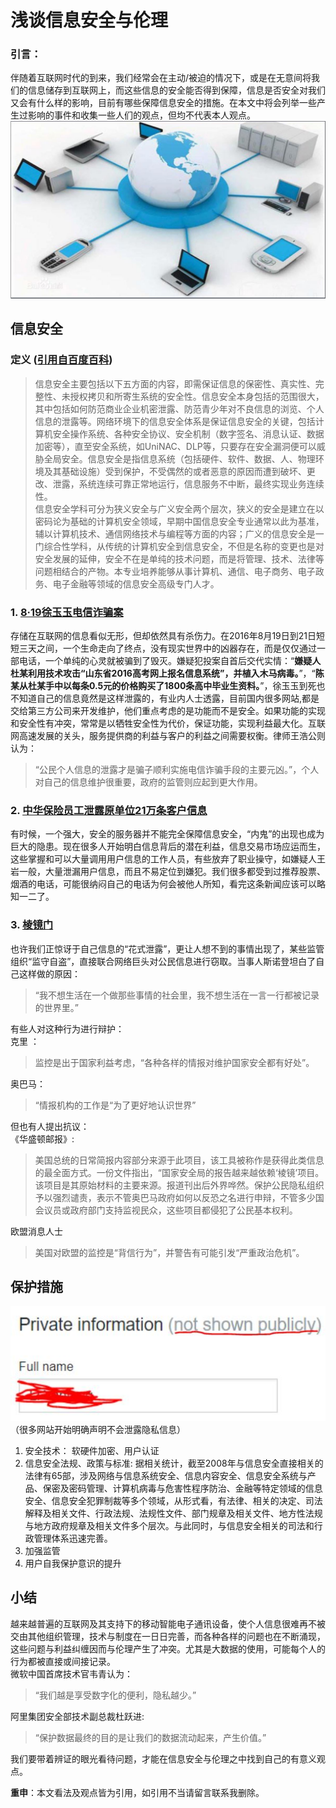# 浅谈信息安全与伦理  
### 引言：  
伴随着互联网时代的到来，我们经常会在主动/被迫的情况下，或是在无意间将我们的信息储存到互联网上，而这些信息的安全能否得到保障，信息是否安全对我们又会有什么样的影响，目前有哪些保障信息安全的措施。在本文中将会列举一些产生过影响的事件和收集一些人们的观点，但均不代表本人观点。  
![](/images/ie.jpg)  
## 信息安全  
### 定义 ([引用自百度百科](https://baike.baidu.com/item/%E4%BF%A1%E6%81%AF%E5%AE%89%E5%85%A8/339810?fr=aladdin#12_2))  
>信息安全主要包括以下五方面的内容，即需保证信息的保密性、真实性、完整性、未授权拷贝和所寄生系统的安全性。信息安全本身包括的范围很大，其中包括如何防范商业企业机密泄露、防范青少年对不良信息的浏览、个人信息的泄露等。网络环境下的信息安全体系是保证信息安全的关键，包括计算机安全操作系统、各种安全协议、安全机制（数字签名、消息认证、数据加密等），直至安全系统，如UniNAC、DLP等，只要存在安全漏洞便可以威胁全局安全。信息安全是指信息系统（包括硬件、软件、数据、人、物理环境及其基础设施）受到保护，不受偶然的或者恶意的原因而遭到破坏、更改、泄露，系统连续可靠正常地运行，信息服务不中断，最终实现业务连续性。  
信息安全学科可分为狭义安全与广义安全两个层次，狭义的安全是建立在以密码论为基础的计算机安全领域，早期中国信息安全专业通常以此为基准，辅以计算机技术、通信网络技术与编程等方面的内容；广义的信息安全是一门综合性学科，从传统的计算机安全到信息安全，不但是名称的变更也是对安全发展的延伸，安全不在是单纯的技术问题，而是将管理、技术、法律等问题相结合的产物。本专业培养能够从事计算机、通信、电子商务、电子政务、电子金融等领域的信息安全高级专门人才。

### 1. [8·19徐玉玉电信诈骗案](https://baike.baidu.com/item/8%C2%B719%E5%BE%90%E7%8E%89%E7%8E%89%E7%94%B5%E4%BF%A1%E8%AF%88%E9%AA%97%E6%A1%88/20091304)  
存储在互联网的信息看似无形，但却依然具有杀伤力。在2016年8月19日到21日短短三天之间，一个生命走向了终点，没有现实世界中的凶器存在，而是仅仅通过一部电话，一个单纯的心灵就被骗到了毁灭。嫌疑犯投案自首后交代实情：“**嫌疑人杜某利用技术攻击“山东省2016高考网上报名信息系统”，并植入木马病毒。**”，“**陈某从杜某手中以每条0.5元的价格购买了1800条高中毕业生资料。**”，徐玉玉到死也不知道自己的信息竟然是这样泄露的，有业内人士透露，目前国内很多网站,都是交给第三方公司来开发维护，他们重点考虑的是功能而不是安全。如果功能的实现和安全性有冲突，常常是以牺牲安全性为代价，保证功能，实现利益最大化。互联网高速发展的关头，服务提供商的利益与客户的利益之间需要权衡。律师王浩公则认为：  
>“公民个人信息的泄露才是骗子顺利实施电信诈骗手段的主要元凶。”，个人对自己的信息维护很重要，政府的监管则应起到更大作用。  

### 2. [中华保险员工泄露原单位21万条客户信息](https://baijiahao.baidu.com/s?id=1599328169452416502&wfr=spider&for=pc)   
有时候，一个强大，安全的服务器并不能完全保障信息安全，“内鬼”的出现也成为巨大的隐患。现在很多人开始明白信息背后的潜在利益，信息交易市场应运而生，这些掌握和可以大量调用用户信息的工作人员，有些放弃了职业操守，如嫌疑人王岩一般，大量泄漏用户信息，而且不易定位到嫌犯。我们很多都受到过推荐股票、烟酒的电话，可能很纳闷自己的电话为何会被他人所知，看完这条新闻应该可以略知一二了。  

### 3. [棱镜门](https://baike.baidu.com/item/%E6%A3%B1%E9%95%9C%E9%97%A8/6006333?fr=aladdin)  
也许我们正惊讶于自己信息的“花式泄露”，更让人想不到的事情出现了，某些监管组织“监守自盗”，直接联合网络巨头对公民信息进行窃取。当事人斯诺登坦白了自己这样做的原因：
>“我不想生活在一个做那些事情的社会里，我不想生活在一言一行都被记录的世界里。”

有些人对这种行为进行辩护：  
克里 ：
>监控是出于国家利益考虑，“各种各样的情报对维护国家安全都有好处”。

奥巴马：
>“情报机构的工作是“为了更好地认识世界”

但也有人提出抗议：  
《华盛顿邮报》:
>美国总统的日常简报内容部分来源于此项目，该工具被称作是获得此类信息的最全面方式。一份文件指出，“国家安全局的报告越来越依赖‘棱镜’项目。该项目是其原始材料的主要来源。报道刊出后外界哗然。保护公民隐私组织予以强烈谴责，表示不管奥巴马政府如何以反恐之名进行申辩，不管多少国会议员或政府部门支持监视民众，这些项目都侵犯了公民基本权利。   

欧盟消息人士
>美国对欧盟的监控是“背信行为”，并警告有可能引发“严重政治危机”。  

## 保护措施   
![](/images/information.jpg)  
（很多网站开始明确声明不会泄露隐私信息）
 
1. 安全技术： 软硬件加密、用户认证  
2. 信息安全法规、政策与标准:  据相关统计，截至2008年与信息安全直接相关的法律有65部，涉及网络与信息系统安全、信息内容安全、信息安全系统与产品、保密及密码管理、计算机病毒与危害性程序防治、金融等特定领域的信息安全、信息安全犯罪制裁等多个领域，从形式看，有法律、相关的决定、司法解释及相关文件、行政法规、法规性文件、部门规章及相关文件、地方性法规与地方政府规章及相关文件多个层次。与此同时，与信息安全相关的司法和行政管理体系迅速完善。
3. 加强监管  
4. 用户自我保护意识的提升  

## 小结  
越来越普遍的互联网及其支持下的移动智能电子通讯设备，使个人信息很难再不被交由其他组织管理，技术与制度在一日日完善，而各种各样的问题也在不断涌现，这些问题与利益纠缠因而与伦理产生了冲突。尤其是大数据的使用，可能每个人的行为都被直接或间接记录。  
微软中国首席技术官韦青认为：
>“我们越是享受数字化的便利，隐私越少。” 

阿里集团安全部技术副总裁杜跃进:
>“保护数据最终的目的是让我们的数据流动起来，产生价值。”

我们要带着辨证的眼光看待问题，才能在信息安全与伦理之中找到自己的有意义观点。   

**重申**：本文看法及观点皆为引用，如引用不当请留言联系我删除。
